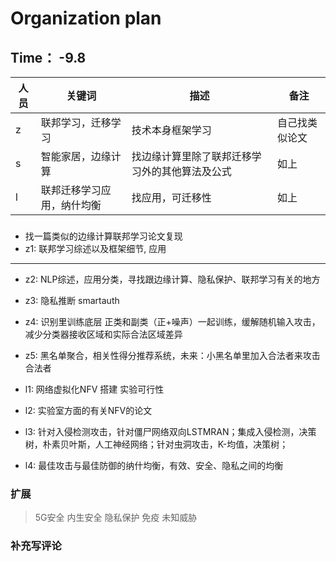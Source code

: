 # Organization plan

## Time： -9.8

| 人员 | 关键词 | 描述 | 备注 |
| ----| ---| ---| --|
|z|联邦学习，迁移学习|技术本身框架学习 |自己找类似论文|
|s|智能家居，边缘计算|找边缘计算里除了联邦迁移学习外的其他算法及公式| 如上|
|l|联邦迁移学习应用，纳什均衡|找应用，可迁移性|如上|


###
* 找一篇类似的边缘计算联邦学习论文复现
* z1: 联邦学习综述以及框架细节, 应用

***
* z2: NLP综述，应用分类，寻找跟边缘计算、隐私保护、联邦学习有关的地方
* z3: 隐私推断 smartauth 
* z4: 识别里训练底层 正类和副类（正+噪声）一起训练，缓解随机输入攻击，减少分类器接收区域和实际合法区域差异
* z5: 黑名单聚合，相关性得分推荐系统，未来：小黑名单里加入合法者来攻击合法者
  
* l1: 网络虚拟化NFV 搭建 实验可行性
* l2: 实验室方面的有关NFV的论文
* l3: 针对入侵检测攻击，针对僵尸网络双向LSTMRAN；集成入侵检测，决策树，朴素贝叶斯，人工神经网络；针对虫洞攻击，K-均值，决策树；
* l4: 最佳攻击与最佳防御的纳什均衡，有效、安全、隐私之间的均衡

### 扩展
> 5G安全 内生安全 隐私保护 免疫 未知威胁

### 补充写评论
